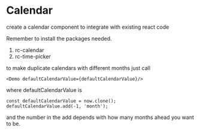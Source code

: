 # Calendar
create a calendar component to integrate with existing react code

Remember to install the packages needed.
1. rc-calendar
2. rc-time-picker

to make duplicate calendars with different months just call
```
<Demo defaultCalendarValue={defaultCalendarValue}/>
```

where defaultCalendarValue is
```
const defaultCalendarValue = now.clone();
defaultCalendarValue.add(-1, 'month');
```
and the number in the add depends with how many months ahead you want to be.
